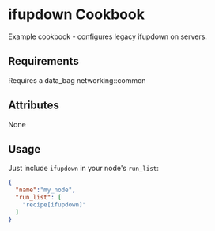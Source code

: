 ifupdown Cookbook
=================
Example cookbook - configures legacy ifupdown on servers.

Requirements
------------
Requires a data_bag networking::common

Attributes
----------
None

Usage
-----
Just include `ifupdown` in your node's `run_list`:

```json
{
  "name":"my_node",
  "run_list": [
    "recipe[ifupdown]"
  ]
}
```
